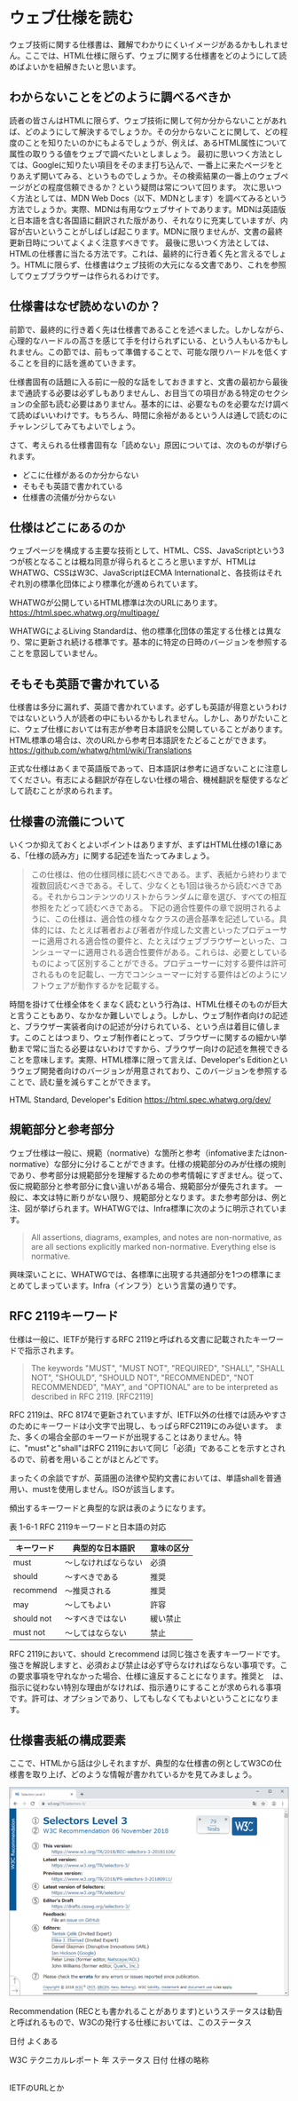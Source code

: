 <!-- 1-6 各種仕様書のありかと読み方、仕様にアクセスするために必要な知識 ※仕様の内容を理解するために必要な知識は次章で扱う -->
<!-- 8ページ検討 -->

# ウェブ仕様を読む
ウェブ技術に関する仕様書は、難解でわかりにくいイメージがあるかもしれません。ここでは、HTML仕様に限らず、ウェブに関する仕様書をどのようにして読めばよいかを紐解きたいと思います。

## わからないことをどのように調べるべきか
読者の皆さんはHTMLに限らず、ウェブ技術に関して何か分からないことがあれば、どのようにして解決するでしょうか。その分からないことに関して、どの程度のことを知りたいのかにもよるでしょうが、例えば、あるHTML属性について属性の取りうる値をウェブで調べたいとしましょう。
最初に思いつく方法としては、Googleに知りたい項目をそのまま打ち込んで、一番上に来たページをとりあえず開いてみる、というものでしょうか。その検索結果の一番上のウェブページがどの程度信頼できるか？という疑問は常について回ります。
次に思いつく方法としては、MDN Web Docs（以下、MDNとします）を調べてみるという方法でしょうか。実際、MDNは有用なウェブサイトであります。MDNは英語版と日本語を含む各国語に翻訳された版があり、それなりに充実していますが、内容が古いということがしばしば起こります。MDNに限りませんが、文書の最終更新日時についてよくよく注意すべきです。
最後に思いつく方法としては、HTMLの仕様書に当たる方法です。これは、最終的に行き着く先と言えるでしょう。HTMLに限らず、仕様書はウェブ技術の大元になる文書であり、これを参照してウェブブラウザーは作られるわけです。

## 仕様書はなぜ読めないのか？
前節で、最終的に行き着く先は仕様書であることを述べました。しかしながら、心理的なハードルの高さを感じて手を付けられずにいる、という人もいるかもしれません。この節では、前もって準備することで、可能な限りハードルを低くすることを目的に話を進めていきます。

仕様書固有の話題に入る前に一般的な話をしておきますと、文書の最初から最後まで通読する必要は必ずしもありませんし、お目当ての項目がある特定のセクションの全部も読む必要はありません。基本的には、必要なものを必要なだけ調べて読めばいいわけです。もちろん、時間に余裕があるという人は通しで読むのにチャレンジしてみてもよいでしょう。

さて、考えられる仕様書固有な「読めない」原因については、次のものが挙げられます。

- どこに仕様があるのか分からない
- そもそも英語で書かれている
- 仕様書の流儀が分からない

## 仕様はどこにあるのか
ウェブページを構成する主要な技術として、HTML、CSS、JavaScriptという3つが核となることは概ね同意が得られるところと思いますが、HTMLはWHATWG、CSSはW3C、JavaScriptはECMA Internationalと、各技術はそれぞれ別の標準化団体により標準化が進められています。

WHATWGが公開しているHTML標準は次のURLにあります。
https://html.spec.whatwg.org/multipage/

WHATWGによるLiving Standardは、他の標準化団体の策定する仕様とは異なり、常に更新され続ける標準です。基本的に特定の日時のバージョンを参照することを意図していません。

## そもそも英語で書かれている
仕様書は多分に漏れず、英語で書かれています。必ずしも英語が得意というわけではないという人が読者の中にもいるかもしれません。しかし、ありがたいことに、ウェブ仕様においては有志が参考日本語訳を公開していることがあります。HTML標準の場合は、次のURLから参考日本語訳をたどることができます。
https://github.com/whatwg/html/wiki/Translations

正式な仕様はあくまで英語版であって、日本語訳は参考に過ぎないことに注意してください。有志による翻訳が存在しない仕様の場合、機械翻訳を駆使するなどして読むことが求められます。

## 仕様書の流儀について
いくつか抑えておくとよいポイントはありますが、まずはHTML仕様の1章にある、「仕様の読み方」に関する記述を当たってみましょう。

>この仕様は、他の仕様同様に読むべきである。まず、表紙から終わりまで複数回読むべきである。そして、少なくとも1回は後ろから読むべきである。それからコンテンツのリストからランダムに章を選び、すべての相互参照をたどって読むべきである。
下記の適合性要件の章で説明されるように、この仕様は、適合性の様々なクラスの適合基準を記述している。具体的には、たとえば著者および著者が作成した文書といったプロデューサーに適用される適合性の要件と、たとえばウェブブラウザーといった、コンシューマーに適用される適合性要件がある。これらは、必要としているものによって区別することができる。プロデューサーに対する要件は許可されるものを記載し、一方でコンシューマーに対する要件はどのようにソフトウェアが動作するかを記載する。

時間を掛けて仕様全体をくまなく読むという行為は、HTML仕様そのものが巨大と言うこともあり、なかなか難しいでしょう。しかし、ウェブ制作者向けの記述と、ブラウザー実装者向けの記述が分けられている、という点は着目に値します。このことはつまり、ウェブ制作者にとって、ブラウザーに関するの細かい挙動まで常に当たる必要はないわけですから、ブラウザー向けの記述を無視できることを意味します。実際、HTML標準に限って言えば、Developer's Editionというウェブ開発者向けのバージョンが用意されており、このバージョンを参照することで、読む量を減らすことができます。

HTML Standard, Developer's Edition 
https://html.spec.whatwg.org/dev/


## 規範部分と参考部分
ウェブ仕様は一般に、規範（normative）な箇所と参考（infomativeまたはnon-normative）な部分に分けることができます。仕様の規範部分のみが仕様の規則であり、参考部分は規範部分を理解するための参考情報にすぎません。従って、仮に規範部分と参考部分に食い違いがある場合、規範部分が優先されます。
一般に、本文は特に断りがない限り、規範部分となります。また参考部分は、例と注、図が挙げられます。WHATWGでは、Infra標準に次のように明示されています。
>All assertions, diagrams, examples, and notes are non-normative, as are all sections explicitly marked non-normative. Everything else is normative.



興味深いことに、WHATWGでは、各標準に出現する共通部分を1つの標準にまとめてしまっています。Infra（インフラ）という言葉の通りです。


## RFC 2119キーワード
仕様は一般に、IETFが発行するRFC 2119と呼ばれる文書に記載されたキーワードで指示されます。
>The keywords "MUST", "MUST NOT", "REQUIRED", "SHALL", "SHALL NOT", "SHOULD", "SHOULD NOT", "RECOMMENDED", "NOT RECOMMENDED", "MAY", and "OPTIONAL" are to be interpreted as described in RFC 2119. [RFC2119]


RFC 2119は、RFC 8174で更新されていますが、IETF以外の仕様では読みやすさのためにキーワードは小文字で出現し、もっぱらRFC2119にのみ従います。
また、多くの場合全部のキーワードが出現することはありません。特に、"must"と"shall"はRFC 2119において同じ「必須」であることを示すとされるので、前者を用いることがほとんどです。

まったくの余談ですが、英語圏の法律や契約文書においては、単語shallを普通用い、mustを使用しません。ISOが該当します。

頻出するキーワードと典型的な訳は表のようになります。

表 1-6-1 RFC 2119キーワードと日本語の対応

|キーワード|典型的な日本語訳|意味の区分|
|----|----|----|
|must|～しなければならない|必須|
|should|～すべきである|推奨|
|recommend|～推奨される|推奨|
|may|～してもよい|許容| 
|should not|～すべきではない|緩い禁止|
|must not|～してはならない|禁止|

RFC 2119において、should とrecommend は同じ強さを表すキーワードです。強さを解説しますと、必須および禁止は必ず守らなければならない事項です。この要求事項を守れなかった場合、仕様に違反することになります。推奨と　は、指示に従わない特別な理由がなければ、指示通りにすることが求められる事項です。許可は、オプションであり、してもしなくてもよいということになります。


## 仕様書表紙の構成要素
ここで、HTMLから話は少しそれますが、典型的な仕様書の例としてW3Cの仕様書を取り上げ、どのような情報が書かれているかを見てみましょう。

![あるW3C仕様書の表紙](../img/1-6-01.png)

Recommendation (RECとも書かれることがあります)というステータスは勧告と呼ばれるもので、W3Cの発行する仕様においては、このステータス

日付
よくある

W3C 
テクニカルレポート
年 ステータス 日付 仕様の略称

##

IETFのURLとか

